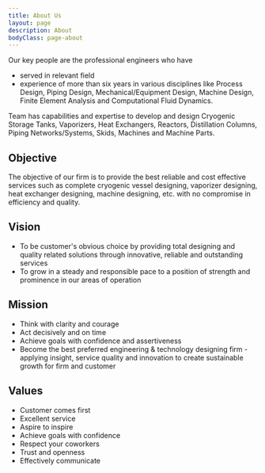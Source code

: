 ```yaml
---
title: About Us
layout: page
description: About
bodyClass: page-about
---
```


Our key people are the professional engineers who have

- served in relevant field                                       
- experience of more than six years in various disciplines like Process Design, Piping Design, Mechanical/Equipment Design, Machine Design, Finite Element Analysis and Computational Fluid Dynamics.

Team has capabilities and expertise to develop and design Cryogenic Storage Tanks, Vaporizers, Heat Exchangers, Reactors, Distillation Columns, Piping Networks/Systems, Skids, Machines and Machine Parts.

## Objective

The objective of our firm is to provide the best reliable and cost effective services such as complete cryogenic vessel designing, vaporizer designing, heat exchanger designing, machine designing, etc. with no compromise in efficiency and quality.


## Vision

- To be customer's obvious choice by providing total designing and quality related solutions through innovative, reliable  and outstanding services
- To grow in a steady and responsible pace to a position of strength and prominence in our areas of operation

## Mission

- Think with clarity and courage
- Act decisively and on time
- Achieve goals with confidence and assertiveness
- Become the best preferred engineering & technology designing firm - applying insight, service quality and innovation to create sustainable growth for firm and customer

## Values

- Customer comes first
- Excellent service
- Aspire to inspire
- Achieve  goals  with  confidence
- Respect your coworkers
- Trust and openness
- Effectively communicate

